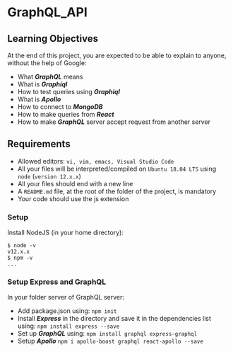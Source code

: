 # GraphQL_API

## Learning Objectives
At the end of this project, you are expected to be able to explain to anyone, without the help of Google:

- What **_GraphQL_** means
- What is **_Graphiql_**
- How to test queries using **_Graphiql_**
- What is **_Apollo_**
- How to connect to **_MongoDB_**
- How to make queries from **_React_**
- How to make **_GraphQL_** server accept request from another server

## Requirements
- Allowed editors: `vi, vim, emacs, Visual Studio Code`
- All your files will be interpreted/compiled on `Ubuntu 18.04 LTS` using `node` (`version 12.x.x`)
- All your files should end with a new line
- A `README.md` file, at the root of the folder of the project, is mandatory
- Your code should use the js extension

### Setup
Install NodeJS
(in your home directory):

```sudo apt install nodejs 
$ node -v
v12.x.x
$ npm -v
...
```
### Setup Express and GraphQL
In your folder server of GraphQL server:

- Add package.json using: `npm init`
- Install **_Express_** in the directory and save it in the dependencies list using: ```npm install express --save```
- Set up **_GraphQL_** using: `npm install graphql express-graphql`
- Setup **_Apollo_**
`npm i apollo-boost graphql react-apollo --save`
